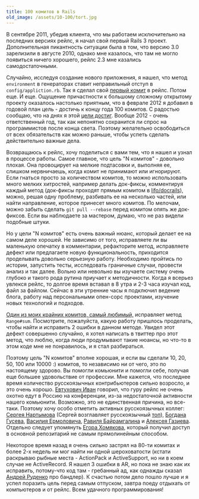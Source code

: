 ```yaml
---
title: 100 комитов в Rails
old_image: /assets/10-100/tort.jpg
---
```


В сентябре 2011, убедив клиента, что мы работаем исключительно на последних версиях рейлс, я начал свой первый
Rails 3 проект. Дополнительная пикантность ситуации была в том, что версию 3.0 зарелизили в августе 2010, однако
мне казалось, что там не могло появиться ничего хорошего, рейлс 2.3 мне казались самодостаточными.

Случайно, исследуя создание нового приложения, я нашел, что метод `environment` в генераторах ставит неправильный отступ
в `config/appliction.rb`. Так я сделал свой
[первый комит](https://github.com/rails/rails/commit/e61d6afbab24163d37a73b25262ef73119b99a78) в рейлс. Потом еще. И еще.
Ощущение причастности к большому сложному открытому проекту оказалось настолько приятным, что в феврале 2012 я добавил
в годовой план цель - достичь к концу года 100 комитов. С радостью сообщаю, что на днях я этой
[цели достиг](http://contributors.rubyonrails.org/contributors/alexey-vakhov/commits).
Вообще 2012 - очень ответственный год, так как непонятно сохранится ли спрос на программистов после конца света. Поэтому желательно
освободиться от всех обязательств как можно раньше, чтобы успеть сделать действительно важные дела.

Возвращаюсь к рейлс, хочу поделиться с вами тем, что я нашел и узнал в процессе работы. Самое главное, что цель
"N комитов" - довольно плохая. Она провоцирует на мелкие подтасовки и, выполняя ее,
слишком нервничаешь,
когда комит не принимают или игнорируют. Если гнаться просто за количеством комитов, то можно использовать много мелких хитростей,
например делать док-фиксы, комментируя каждый метод (док-фиксы проходят прямым комитом в [lifo/docrails](https://github.com/lifo/docrails)), можно, решая одну проблему, разбивать ее на несколько частей, или найти направление, которое принесет много комитов. По мелочам, можно
забыть сделать `git pull --rebase` перед комитом опять же док-фиксов. Если вы наблюдаете за мастером, думаю, что не раз видели
подобные штуки.

Но у цели "N комитов" есть очень важный нюанс, который делает ее на самом деле хорошей. Не зависимо от того, исправляете ли вы
маленькую опечатку в комментарии, рефакторите метод, исправляете дефект или предлагаете новую функциональность, приходится проделывать
довольно серьезную работу. Необходимо пройтись по истории, запустить тесты, исследовать граничные случаи, провести анализ и так далее.
Вольно или невольно вы изучаете систему очень глубоко и такого рода рутина приучает к методичности. Когда я всерьез увлекся рейлс,
то долгое время вставал в 8 утра и 2-3 часа изучал код, файл за файлом. Сейчас в эти утренние часы я подключил ведение блога,
работу над персональными опен-сорс проектами, изучение новых технологий и подходов.

[Один из моих крайних комитов, самый любимый,](https://github.com/rails/rails/commit/b4167d3f3e4d25be16e06e71afd1c64a47ca54d7) исправляет
метод `Range#sum`. Посмотрите, пожалуйста, какую работу пришлось проделать, чтобы найти и исправить 2 ошибки в данном методе. Увидел
этот дефект совершенно случайно, я хотел написать в твиттер про этот метод, что люблю, когда люди продумывают такие нюансы, но что-то
в этом коде мне не понравилось, и я стал разбираться. 

Поэтому цель "N комитов" вполне хорошая, и если вы сделали 10, 20, 50, 100 или 10000 :) комитов, то независимо ни от чего, это по
настоящему здорово. Вы помогли комьюнити и помогли себе, получая еще большее удовольствие от профессии. Мне кажется, что последнее
время количество русскоязычных контрибьютеров сильно возросло, и это очень хорошо. [Евтухович Иван](http://blog.evtuhovich.ru/)
говорил, что гуру рейлс не очень охотно едут в Россию на конференции, из-за недостаточной активности нашего комьюнити. Возможно,
это не единственная причина, но все-таки. Поэтому хочу особо отметить активных русскоязычных коллег: [Сергея Нартымова](https://github.com/lest) (Сергей возглавляет русскоязычный [топ](http://contributors.rubyonrails.org/)), [Богдана Гусева](https://github.com/bogdan),
[Василия Ермоловича](https://github.com/nashby),
[Равиля Байрамгалина](https://github.com/brainopia) и [Алексея Газиева](https://github.com/gazay). Отдельно следует упомянуть 
[Егора Хомякова](https://github.com/rails/rails/commit/b83965785db1eec019edf1fc272b1aa393e6dc57), который получил доступ в основной
репозитарий не самым прямолинейным способом.

Некоторое время назад я очень сильно застрял на 80-ти комитах и более 2-х недель ни мог найти ни одной шероховатости 
(кстати раскрываю рыбные места - ActionPack и ActiveSupport, но ни в коем случае не ActiveRecord. Я нашел 3 ошибки в AR, но пока не знаю
как их исправить, потому-что код там - гребанный ад, как однажды сказал [Андрей Руденко](https://twitter.com/#!/prepor) про бандлер).
К счастью потом дело пошло лучше и я успел поразить цель перед самым отпуском, завтра поеду отдыхать от компьютеров и от рейлс.
Всем удачного программирования!

